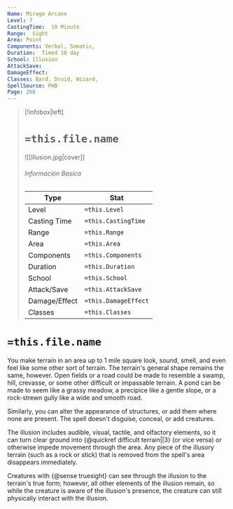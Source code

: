 ```yaml
---
Name: Mirage Arcane
Level: 7
CastingTime:  10 Minute 
Range:  Sight
Area: Point
Components: Verbal, Somatic, 
Duration:  Timed 10 day
School: Illusion
AttackSave: 
DamageEffect: 
Classes: Bard, Druid, Wizard, 
SpellSource: PHB
Page: 260
---
```


>[!infobox|left]
># `=this.file.name`
>![[Illusion.jpg|cover]]
> ###### Información Basica
> Type |  Stat |
> ---|---|
> Level | `=this.Level` |
> Casting Time | `=this.CastingTime` |
> Range | `=this.Range` |
> Area | `=this.Area` |
> Components | `=this.Components` |
> Duration | `=this.Duration` |
> School | `=this.School` |
> Attack/Save | `=this.AttackSave` |
> Damage/Effect | `=this.DamageEffect` |
> Classes | `=this.Classes` |

# `=this.file.name`
You make terrain in an area up to 1 mile square look, sound, smell, and even feel like some other sort of terrain. The terrain&#x27;s general shape remains the same, however. Open fields or a road could be made to resemble a swamp, hill, crevasse, or some other difficult or impassable terrain. A pond can be made to seem like a grassy meadow, a precipice like a gentle slope, or a rock-strewn gully like a wide and smooth road.

Similarly, you can alter the appearance of structures, or add them where none are present. The spell doesn&#x27;t disguise, conceal, or add creatures.

The illusion includes audible, visual, tactile, and olfactory elements, so it can turn clear ground into {@quickref difficult terrain||3} (or vice versa) or otherwise impede movement through the area. Any piece of the illusory terrain (such as a rock or stick) that is removed from the spell&#x27;s area disappears immediately.

Creatures with {@sense truesight} can see through the illusion to the terrain&#x27;s true form; however, all other elements of the illusion remain, so while the creature is aware of the illusion&#x27;s presence, the creature can still physically interact with the illusion.



 


 


 


 


